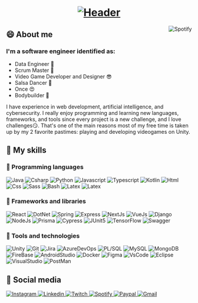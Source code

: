 <h1 align="center">
  <a href="https://git.io/typing-svg">
    <img src="https://readme-typing-svg.herokuapp.com?font=Roboto+Condensed&size=50&pause=1000&color=53B14F&center=true&vCenter=true&width=600&height=70&lines=%F0%9F%A4%94+Hi!+I'm+Esarac;%F0%9F%A5%B4+Welcome+to+my+profile" alt="Header" />
  </a>
</h1>

<a href="https://spotify-github-profile.vercel.app/api/view.svg?uid=12175210260&redirect=true">
    <img align="right" alt="Spotify" src="https://spotify-github-profile.vercel.app/api/view.svg?uid=12175210260&cover_image=true&theme=default&bar_color=53B14F&bar_color_cover=false">
</a>

<h2>😄 About me</h2>
<p>
</p>
<h3>I'm a software engineer identified as:</h3>
<ul>
  <li>Data Engineer 🤑</li>
  <li>Scrum Master 🧐</li>
  <li>Video Game Developer and Designer 😎</li>
  <li>Salsa Dancer 🥵</li>
  <li>Once 😍</li>
  <li>Bodybuilder 💪</li>
</ul>
<p>
  I have experience in web development, artificial intelligence, and cybersecurity. I really enjoy programming and learning new languages, frameworks, and tools since every project is a new challenge, and I love challenges😏. That's one of the main reasons most of my free time is taken up by my 2 favorite pastimes: playing and developing videogames on Unity.
</p>

<h2>🤯 My skills</h2>

<!--div>
  <img alt="LangStats"  src="https://github-readme-stats.vercel.app/api/top-langs/?username=esarac&layout=compact&hide=tcl,tex&langs_count=10&theme=dark">
</div-->

<h3>🌠 Programming languages</h3>
<div>
  <img alt="Java" src="https://img.shields.io/badge/Java-ED8B00?style=for-the-badge&logo=Oracle&logoColor=white">
  <img alt="Csharp" src="https://img.shields.io/badge/C%23-239120?style=for-the-badge&logo=c-sharp&logoColor=white">
  <img alt="Python" src="https://img.shields.io/badge/Python-14354C?style=for-the-badge&logo=python&logoColor=white">
  <img alt="Javascript" src="https://img.shields.io/badge/JavaScript-F7DF1E?style=for-the-badge&logo=javascript&logoColor=black">
  <img alt="Typescript" src="https://img.shields.io/badge/TypeScript-007ACC?style=for-the-badge&logo=typescript&logoColor=white">
  <img alt="Kotlin" src="https://img.shields.io/badge/Kotlin-0095D5?&style=for-the-badge&logo=kotlin&logoColor=white">
  <img alt="Html" src="https://img.shields.io/badge/HTML5-E34F26?style=for-the-badge&logo=html5&logoColor=white">
  <img alt="Css" src="https://img.shields.io/badge/CSS3-1572B6?style=for-the-badge&logo=css3&logoColor=white">
  <img alt="Sass" src="https://img.shields.io/badge/Sass-CC6699?style=for-the-badge&logo=sass&logoColor=white">
  <img alt="Bash" src="https://img.shields.io/badge/Bash-121011?style=for-the-badge&logo=gnu-bash&logoColor=white">
  <img alt="Latex" src="https://img.shields.io/badge/LaTeX-47A141?style=for-the-badge&logo=LaTeX&logoColor=white">
  <img alt="Latex" src="https://img.shields.io/badge/Go-00ADD8?style=for-the-badge&logo=go&logoColor=white">
</div>
<h3>🌌 Frameworks and libraries</h3>
<div>
  <img alt="React" src="https://img.shields.io/badge/React-61DAFB?style=for-the-badge&logo=react&logoColor=black">
  <img alt="DotNet" src="https://img.shields.io/badge/.NET-5C2D91?style=for-the-badge&logo=.net&logoColor=white">
  <img alt="Spring" src="https://img.shields.io/badge/Spring-6DB33F?style=for-the-badge&logo=spring&logoColor=white">
  <img alt="Express" src="https://img.shields.io/badge/Express.js-000000?style=for-the-badge&logo=express&logoColor=white">
  <img alt="NextJs" src="https://img.shields.io/badge/next.js-000000?style=for-the-badge&logo=nextdotjs&logoColor=white">
  <img alt="VueJs" src="https://img.shields.io/badge/Vue.js-4FC08D?style=for-the-badge&logo=vue.js&logoColor=white">
  <img alt="Django" src="https://img.shields.io/badge/Django-092E20?style=for-the-badge&logo=django&logoColor=white">
  <img alt="NodeJs" src="https://img.shields.io/badge/Node.js-339933?style=for-the-badge&logo=nodedotjs&logoColor=white">
  <img alt="Prisma" src="https://img.shields.io/badge/Prisma-3982CE?style=for-the-badge&logo=Prisma&logoColor=white">
  <img alt="Cypress" src="https://img.shields.io/badge/Cypress-17202C?style=for-the-badge&logo=cypress&logoColor=white">
  <img alt="JUnit5" src="https://img.shields.io/badge/Junit5-25A162?style=for-the-badge&logo=junit5&logoColor=white">
  <img alt="TensorFlow" src="https://img.shields.io/badge/TensorFlow-FF6F00?style=for-the-badge&logo=TensorFlow&logoColor=white">
  <img alt="Swagger" src="https://img.shields.io/badge/Swagger-85EA2D?style=for-the-badge&logo=Swagger&logoColor=black">
</div>
<h3>🚀 Tools and technologies</h3>
<div>
  <img alt="Unity" src="https://img.shields.io/badge/Unity-100000?style=for-the-badge&logo=unity&logoColor=white">
  <img alt="Git" src="https://img.shields.io/badge/GIT-E44C30?style=for-the-badge&logo=git&logoColor=white">
  <img alt="Jira" src="https://img.shields.io/badge/Jira-0052CC?style=for-the-badge&logo=Jira&logoColor=white">
  <img alt="AzureDevOps" src="https://img.shields.io/badge/Azure_DevOps-0078D7?style=for-the-badge&logo=azure-devops&logoColor=white">
  <img alt="PL/SQL" src="https://img.shields.io/badge/PLSQL-F80000?style=for-the-badge&logo=oracle&logoColor=white">
  <img alt="MySQL" src="https://img.shields.io/badge/MySQL-005C84?style=for-the-badge&logo=mysql&logoColor=white">
  <img alt="MongoDB" src="https://img.shields.io/badge/MongoDB-4EA94B?style=for-the-badge&logo=mongodb&logoColor=white">
  <img alt="FireBase" src="https://img.shields.io/badge/firebase-ffca28?style=for-the-badge&logo=firebase&logoColor=black">
  <img alt="AndroidStudio" src="https://img.shields.io/badge/Android_Studio-3DDC84?style=for-the-badge&logo=android-studio&logoColor=white">
  <img alt="Docker" src="https://img.shields.io/badge/Docker-2CA5E0?style=for-the-badge&logo=docker&logoColor=white">
  <img alt="Figma" src="https://img.shields.io/badge/Figma-F24E1E?style=for-the-badge&logo=figma&logoColor=white">
  <img alt="VsCode" src="https://img.shields.io/badge/VSCode-0078D4?style=for-the-badge&logo=visual%20studio%20code&logoColor=white">
  <img alt="Eclipse" src="https://img.shields.io/badge/Eclipse-2C2255?style=for-the-badge&logo=eclipse&logoColor=white">
  <img alt="VisualStudio" src="https://img.shields.io/badge/Visual_Studio-5C2D91?style=for-the-badge&logo=visual%20studio&logoColor=white">
  <img alt="PostMan" src="https://img.shields.io/badge/Postman-FF6C37?style=for-the-badge&logo=Postman&logoColor=white">
</div>

<h2>🤨 Social media</h2>
<a href="https://www.instagram.com/esaracgp/">
  <img alt="Instagram" src="https://img.shields.io/badge/Instagram-E4405F?style=for-the-badge&logo=instagram&logoColor=white">
</a>
<a href="https://www.linkedin.com/in/estebanarizaacosta/">
  <img alt="Linkedin" src="https://img.shields.io/badge/LinkedIn-0077B5?style=for-the-badge&logo=linkedin&logoColor=white">
</a>
<a href="https://www.twitch.tv/esarac567">
  <img alt="Twitch" src="https://img.shields.io/badge/Twitch-9146FF?style=for-the-badge&logo=twitch&logoColor=white">
</a>
<a href="https://open.spotify.com/user/12175210260">
  <img alt="Spotify" src="https://img.shields.io/badge/Spotify-1ED760?&style=for-the-badge&logo=spotify&logoColor=white">
</a>
<a href="https://www.paypal.me/esaracgp">
  <img alt="Paypal" src="https://img.shields.io/badge/PayPal-00457C?style=for-the-badge&logo=paypal&logoColor=white">
</a>
<a href="mailto:acosta57esteban@gmail.com">
  <img alt="Gmail" src="https://img.shields.io/badge/Gmail-D14836?style=for-the-badge&logo=gmail&logoColor=white">
</a>

